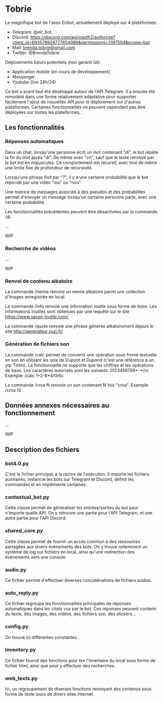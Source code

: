 # Tobrie
Le magnifique bot de l'asso Eirbot, actuellement déployé sur 4 plateformes:
+ Telegram: @eir_bot
+ Discord: https://discord.com/api/oauth2/authorize?client_id=693578928777854986&permissions=3197504&scope=bot
+ Mail: brenda.tobrie@gmail.com
+ Twitter: @BrendaTobrie

Déploiements futurs potentiels (non garanti lol):
+ Application mobile (en cours de développement)
+ Messenger
+ Youtube (live 24h/24)

Ce bot a avant tout été développé autour de l'API Telegram. Il a ensuite été remodelé dans une forme relativement adaptative pour supporter facilement l'ajout de nouvelles API pour le déploiement sur d'autres plateformes. Certaines fonctionnalités ne peuvent cependant pas être déployées sur toutes les plateformes, .

## Les fonctionnalités
### Réponses automatiques
Dans un chat, lorsqu'une personne écrit un mot contenant "di", le bot répête la fin du mot après "di". De même avec "cri", sauf que le texte renvoyé par le bot est en majuscules. Ce comportement est récursif, avec tout de même une limite fixe de profondeur de récursivité.

Lorsqu'une phrase finit par "?", il y a une certaine probabilité que le bot réponde par une vidéo "oui" ou "non".

Une matrice de messages associés à des pseudos et des probabilités permet d'envoyer un message lorsqu'un certaine personne parle, avec une certaine probabilité.

Les fonctionnalités précédentes peuvent être désactivées par la commande /di.

...

WIP

### Recherche de vidéos

...

WIP

### Renvoi de contenu aléatoire
La commande /meme renvoie un meme aléatoire parmi une collection d'images enregistrée en local.

La commande /info renvoie une information inutile sous forme de texte. Les informations inutiles sont obtenues par une requête sur le site https://www.savoir-inutile.com/

La commande /quote renvoie une phrase générée aléatoirement depuis le site http://generateur.vuzi.fr/

### Génération de fichiers son
La commande /calc permet de convertir une opération sous frome textuelle en son en utilisant les voix de Dupont et Dupond (c'est une référence à un ytp Tintin). La fonctionnalité ne supporte que les chiffres et les opérations de base. Les caractères autorisés sont les suivants: 0123456789\+\-\*/cr. Example: /calc 1+2-8\*4/0r6c

La commande /croa N renvoie un son contenant N fois "croa". Example: /croa 12

## Données annexes nécessaires au fonctionnement

...

WIP

## Description des fichiers
### bot4.0.py
C'est le fichier principal, à la racine de l'exécution. Il importe les fichiers auxiliaires, instancie les bots sur Telegram et Discord, définit les commandes et en implémente certaines.

### contextual_bot.py
Cette classe permet de généraliser les entrées/sorties du bot pour n'importe quelle API. On y retrouve une partie pour l'API Telegram, et une autre partie pour l'API Discord.

### shared_core.py
Cette classe permet de fournir un accès commun à des ressources partagées aux divers événements des bots. On y trouve notemment un système de log sur fichiers en local, ainsi qu'une redirection des événements vers une console.

### audio.py
Ce fichier permet d'effectuer diverses concaténations de fichiers audios.

### auto_reply.py
Ce fichier regroupe les fonctionnalités principales de réponses automatiques dans les chats vus par le bot. Ces réponses peuvent contenir du texte, des images, des vidéos, des fichiers son, des stickers...

### config.py
On trouve ici différentes constantes...

### inventory.py
Ce fichier fournit des fonctions pour lire l'inventaire du local sous forme de fichier html, ainsi que pour y effectuer des recherches.

### web_texts.py
Ici, un regroupement de diverses fonctions renvoyant des contenus sous forme de texte issus de divers sites internet.
